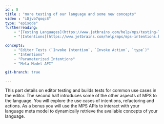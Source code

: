 ```yaml
---
id : 8
title : "more testing of our language and some new concepts"
video : "iDjvb7qoqc8"
type: "episode"
furtherreading:
    - "[Testing Languages](https://www.jetbrains.com/help/mps/testing-languages.html)"
    - "[Intentions](https://www.jetbrains.com/help/mps/mps-intentions.html)"

concepts:
    - "Editor Tests (`Invoke Intention`, `Invoke Action`, `type`)"
    - "Intentions"
    - "Parameterized Intentions"
    - "Meta Model API"

git-branch: true

---
```


This part details on editor testing and builds tests for common use cases in the editor. The second half introduces some
of the other aspects of MPS to the language. You will explore the use cases of intentions, refactoring and actions. As a
bonus you will use the MPS APIs to interact with your language meta model to dynamically retrieve the available concepts
of your language.